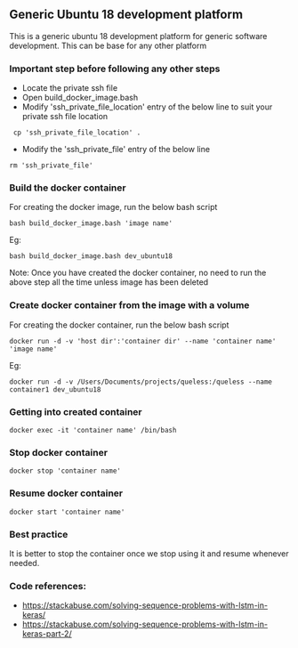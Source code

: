 ## Generic Ubuntu 18 development platform
This is a generic ubuntu 18 development platform for generic software development. This can be base for any other platform

### Important step before following any other steps

* Locate the private ssh file
* Open build_docker_image.bash
* Modify 'ssh_private_file_location' entry of the below line to suit your private ssh file location
```
 cp 'ssh_private_file_location' .
```
* Modify the 'ssh_private_file' entry of the below line
```
rm 'ssh_private_file'
```

### Build the docker container 

For creating the docker image, run the below bash script
```
bash build_docker_image.bash 'image name'
```

Eg:

```
bash build_docker_image.bash dev_ubuntu18

```

Note: Once you have created the docker container, no need to run the above step all the time unless image has been deleted

### Create docker container from the image with a volume

For creating the docker container, run the below bash script

```
docker run -d -v 'host dir':'container dir' --name 'container name' 'image name'
```

Eg:
```
docker run -d -v /Users/Documents/projects/queless:/queless --name container1 dev_ubuntu18
```

### Getting into created container

```
docker exec -it 'container name' /bin/bash
```

### Stop docker container

```
docker stop 'container name'

```

### Resume docker container

```
docker start 'container name'

```

### Best practice

It is better to stop the container once we stop using it and resume whenever needed.

### Code references:

* https://stackabuse.com/solving-sequence-problems-with-lstm-in-keras/
* https://stackabuse.com/solving-sequence-problems-with-lstm-in-keras-part-2/


